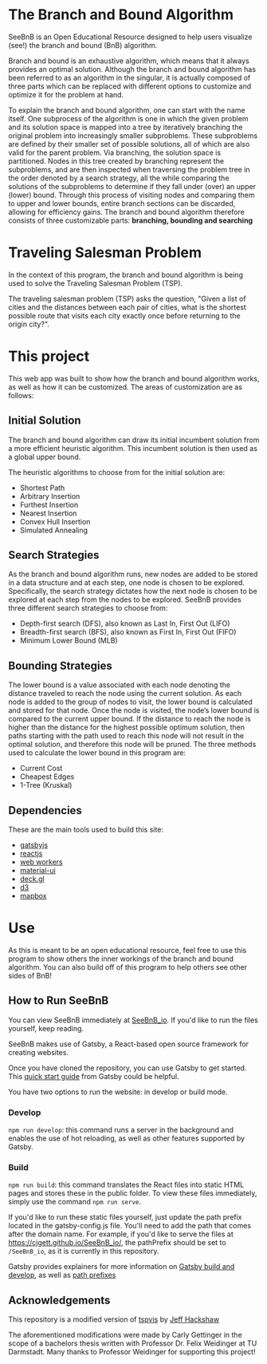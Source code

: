 # The Branch and Bound Algorithm

SeeBnB is an Open Educational Resource designed to help users visualize (see!) the branch and bound (BnB) algorithm. 

Branch and bound is an exhaustive algorithm, which means that it always provides an optimal
solution. Although the branch and bound algorithm has been referred to as an algorithm in the 
singular, it is actually composed of three parts which can be replaced with different options
to customize and optimize it for the problem at hand.

To explain the branch and bound algorithm, one can start with the name itself. One
subprocess of the algorithm is one in which the given problem and its solution space is
mapped into a tree by iteratively branching the original problem into increasingly smaller
subproblems. These subproblems are defined by their smaller set of possible solutions,
all of which are also valid for the parent problem. Via branching, the solution space
is partitioned. Nodes in this tree created by branching represent the subproblems, and
are then inspected when traversing the problem tree in the order denoted by a search
strategy, all the while comparing the solutions of the subproblems to determine if they
fall under (over) an upper (lower) bound. Through this process of visiting nodes and
comparing them to upper and lower bounds, entire branch sections can be discarded,
allowing for efficiency gains. The branch and bound algorithm therefore consists of three
customizable parts: **branching, bounding and searching**

# Traveling Salesman Problem

In the context of this program, the branch and bound algorithm is being used to solve the Traveling Salesman Problem (TSP).

The traveling salesman problem (TSP) asks the question, "Given a list of cities and the distances between each pair of cities, what is the shortest possible route that visits each city exactly once before returning to the origin city?".

# This project

This web app was built to show how the branch and bound algorithm works, as well as how it can be customized. The areas of customization are as follows:

## Initial Solution 

The branch and bound algorithm can draw its initial incumbent solution from a more efficient heuristic
algorithm. This incumbent solution is then used as a global upper bound. 

The heuristic algorithms to choose from for the initial solution are: 
- Shortest Path
- Arbitrary Insertion
- Furthest Insertion
- Nearest Insertion
- Convex Hull Insertion
- Simulated Annealing

## Search Strategies 

As the branch and bound algorithm runs, new nodes are added to be
stored in a data structure and at each step, one node is chosen to be explored. Specifically,
the search strategy dictates how the next node is chosen to be explored at each step from
the nodes to be explored. SeeBnB provides three different search strategies to choose from:

- Depth-first search (DFS), also known as Last In, First Out (LIFO)
- Breadth-first search (BFS), also known as First In, First Out (FIFO)
- Minimum Lower Bound (MLB)

## Bounding Strategies 

The lower bound is a value associated with each node denoting the distance traveled to
reach the node using the current solution. As each node is added to the group of nodes to
visit, the lower bound is calculated and stored for that node. Once the node is visited, the
node’s lower bound is compared to the current upper bound. If the distance to reach the
node is higher than the distance for the highest possible optimum solution, then paths
starting with the path used to reach this node will not result in the optimal solution, and
therefore this node will be pruned. The three methods used to calculate the lower bound in this
program are: 

- Current Cost
- Cheapest Edges
- 1-Tree (Kruskal)

## Dependencies

These are the main tools used to build this site:

- [gatsbyjs](https://www.gatsbyjs.org)
- [reactjs](https://reactjs.org)
- [web workers](https://developer.mozilla.org/en-US/docs/Web/API/Web_Workers_API)
- [material-ui](https://material-ui.com/)
- [deck.gl](https://deck.gl/#/)
- [d3](https://d3js.org/)
- [mapbox](https://www.mapbox.com/)

# Use

As this is meant to be an open educational resource, feel free to use this program to show others the inner workings of the branch and bound algorithm. You can also build off of this program to help others see other sides of BnB!

## How to Run SeeBnB

You can view SeeBnB immediately at [SeeBnB_io](https://cjgett.github.io/SeeBnB_io/). If you'd like to run the files yourself, keep reading.

SeeBnB makes use of Gatsby, a React-based open source framework for creating websites. 

Once you have cloned the repository, you can use Gatsby to get started. This [quick start guide](https://www.gatsbyjs.com/docs/tutorial/getting-started/part-0/#installation-guide) from Gatsby could be helpful. 

You have two options to run the website: in develop or build mode.

### Develop

`npm run develop`: this command runs a server in the background and enables the use of hot reloading, as well as other features supported by Gatsby. 

### Build 

`npm run build`: this command translates the React files into static HTML pages and stores these in the public folder. To view these files immediately, simply use the command `npm run serve`.

If you'd like to run these static files yourself, just update the path prefix located in the gatsby-config.js file. You'll need to add the path that comes after the domain name. For example, if you'd like to serve the files at https://cjgett.github.io/SeeBnB_io/, the pathPrefix should be set to `/SeeBnB_io`, as it is currently in this repository.

Gatsby provides explainers for more information on [Gatsby build and develop](https://www.gatsbyjs.com/docs/conceptual/overview-of-the-gatsby-build-process/), as well as [path prefixes](https://www.gatsbyjs.com/docs/how-to/previews-deploys-hosting/path-prefix/)

## Acknowledgements
This repository is a modified version of [tspvis](https://github.com/jhackshaw/tspvis) by [Jeff Hackshaw](https://github.com/jhackshaw)  

The aforementioned modifications were made by Carly Gettinger in the scope of a bachelors thesis written with Professor Dr. Felix Weidinger at TU Darmstadt. Many thanks to Professor Weidinger for supporting this project!
